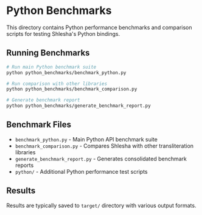 # Python Benchmarks

This directory contains Python performance benchmarks and comparison scripts for testing Shlesha's Python bindings.

## Running Benchmarks

```bash
# Run main Python benchmark suite
python python_benchmarks/benchmark_python.py

# Run comparison with other libraries
python python_benchmarks/benchmark_comparison.py

# Generate benchmark report
python python_benchmarks/generate_benchmark_report.py
```

## Benchmark Files

- `benchmark_python.py` - Main Python API benchmark suite
- `benchmark_comparison.py` - Compares Shlesha with other transliteration libraries
- `generate_benchmark_report.py` - Generates consolidated benchmark reports
- `python/` - Additional Python performance test scripts

## Results

Results are typically saved to `target/` directory with various output formats.